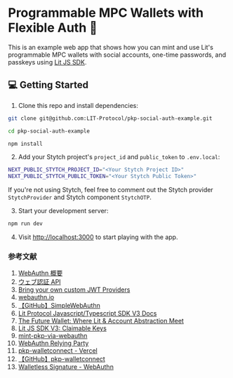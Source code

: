 # Programmable MPC Wallets with Flexible Auth 🔑

This is an example web app that shows how you can mint and use Lit's programmable MPC wallets with social accounts, one-time passwords, and passkeys using [Lit JS SDK](https://developer.litprotocol.com/v2/).

## 💻 Getting Started

1. Clone this repo and install dependencies:

```bash
git clone git@github.com:LIT-Protocol/pkp-social-auth-example.git

cd pkp-social-auth-example

npm install
```

2. Add your Stytch project's `project_id` and `public_token` to `.env.local`:

```bash
NEXT_PUBLIC_STYTCH_PROJECT_ID="<Your Stytch Project ID>"
NEXT_PUBLIC_STYTCH_PUBLIC_TOKEN="<Your Stytch Public Token>"
```

If you're not using Stytch, feel free to comment out the Stytch provider `StytchProvider` and Stytch component `StytchOTP`.

3. Start your development server:

```bash
npm run dev
```

4. Visit [http://localhost:3000](http://localhost:3000) to start playing with the app.

### 参考文献

1. [WebAuthn 概要](https://qiita.com/KWS_0901/items/982942d79e8b0c9db98d)
2. [ウェブ認証 API](https://developer.mozilla.org/ja/docs/Web/API/Web_Authentication_API)
3. [Bring your own custom JWT Providers](https://web3auth.io/docs/auth-provider-setup/byo-jwt-providers)
4. [webauthn.io](https://webauthn.io/)
5. [【GitHub】SimpleWebAuthn](https://github.com/MasterKale/SimpleWebAuthn)
6. [Lit Protocol Javascript/Typescript SDK V3 Docs](https://lit-js-sdk-v3-api-docs.vercel.app/#faqs-amp-common-errors)
7. [The Future Wallet: Where Lit & Account Abstraction Meet](https://spark.litprotocol.com/account-abstraction-and-mpc/)
8. [Lit JS SDK V3: Claimable Keys](https://spark.litprotocol.com/lit-js-sdk-v3-claimable-keys/)
9. [mint-pkp-via-webauthn](https://developer.litprotocol.com/v3/sdk/wallets/minting#mint-via-webauthn)
10. [WebAuthn Relying Party](https://www.w3.org/TR/webauthn-2/#webauthn-relying-party)
11. [pkp-walletconnect - Vercel](https://pkp-walletconnect.vercel.app/)
12. [【GitHub】pkp-walletconnect](https://github.com/LIT-Protocol/pkp-walletconnect)
13. [Walletless Signature - WebAuthn](https://developer.litprotocol.com/v3/sdk/authentication/session-sigs/auth-methods/web-authn)
